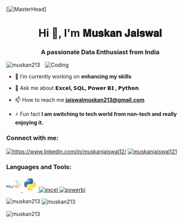 [![MasterHead](https://cdn.vectorstock.com/i/1000x1000/46/48/target-analytics-vector-27844648.webp)]
<h1 align="center">Hi 👋, I'm 𝐌𝐮𝐬𝐤𝐚𝐧 𝐉𝐚𝐢𝐬𝐰𝐚𝐥</h1>
<h3 align="center">A passionate Data Enthusiast from India</h3>

<img align="right" alt="Coding" width="400" src="https://user-images.githubusercontent.com/59734313/157189039-c09b3e38-9f42-42c0-ab54-14f1574190a7.gif">

<p align="left"> <img src="https://komarev.com/ghpvc/?username=muskan213&label=Profile%20views&color=0e75b6&style=flat" alt="muskan213" /> </p>

- 🔭 I’m currently working on **enhancing my skills**

- 💬 Ask me about **𝗘𝘅𝗰𝗲𝗹, 𝗦𝗤𝗟, 𝗣𝗼𝘄𝗲𝗿 𝗕𝗜 , 𝗣𝘆𝘁𝗵𝗼𝗻**

- 📫 How to reach me **jaiswalmuskan213@gmail.com**

- ⚡ Fun fact **I am switching to tech world from non-tech and really enjoying it.**

<h3 align="left">Connect with me:</h3>
<p align="left">
<a href="https://linkedin.com/in/https://www.linkedin.com/in/muskanjaiswal12/" target="blank"><img align="center" src="https://raw.githubusercontent.com/rahuldkjain/github-profile-readme-generator/master/src/images/icons/Social/linked-in-alt.svg" alt="https://www.linkedin.com/in/muskanjaiswal12/" height="30" width="40" /></a>
<a href="https://www.hackerrank.com/muskanjaiswal121" target="blank"><img align="center" src="https://raw.githubusercontent.com/rahuldkjain/github-profile-readme-generator/master/src/images/icons/Social/hackerrank.svg" alt="muskanjaiswal121" height="30" width="40" /></a>
</p>

<h3 align="left">Languages and Tools:</h3>
<p align="left"> <a href="https://www.mysql.com/" target="_blank" rel="noreferrer"> <img src="https://raw.githubusercontent.com/devicons/devicon/master/icons/mysql/mysql-original-wordmark.svg" alt="mysql" width="40" height="40"/> </a> <a href="https://www.python.org" target="_blank" rel="noreferrer"> <img src="https://raw.githubusercontent.com/devicons/devicon/master/icons/python/python-original.svg" alt="python" width="40" height="40"/> </a> <a href="https://www.microsoft.com/en-us/microsoft-365/excel" target="_blank" rel="noreferrer"> <img src="https://img.icons8.com/color/512/microsoft-excel-2019--v1.png" alt="excel" width="40" height="40"/> </a> <a href="https://powerbi.microsoft.com/en-au/" target="_blank" rel="noreferrer"> <img src="https://img.icons8.com/color/1x/power-bi.png" alt="powerbi" width="40" height="40"/> </a> </p>

<p><img align="left" src="https://github-readme-stats.vercel.app/api/top-langs?username=muskan213&show_icons=true&locale=en&layout=compact" alt="muskan213" /></p>

<p>&nbsp;<img align="center" src="https://github-readme-stats.vercel.app/api?username=muskan213&show_icons=true&locale=en" alt="muskan213" /></p>

<p><img align="center" src="https://github-readme-streak-stats.herokuapp.com/?user=muskan213&" alt="muskan213" /></p>

